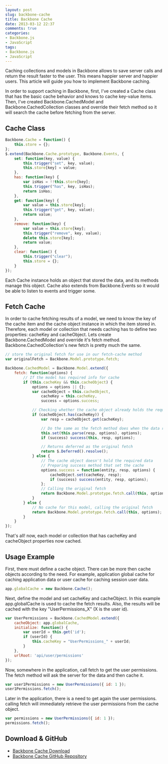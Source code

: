 ```yaml
---
layout: post
slug: backbone-cache
title: Backbone Cache
date: 2013-03-12 22:37
comments: true
categories:
- Backbone.js
- JavaScript
tags:
- Backbone.js
- JavaScript
---
```


Caching collections and models in Backbone allows to save server calls and return the result faster to the user. This means happier server and happier users. This article will guide you how to implement Backbone caching.
<!-- more -->

In order to support caching in Backbone, first, I've created a Cache class that has the basic cache behavior and knows to cache key-value items. Then, I've created Backbone.CachedModel and Backbone.CachedCollection classes and override their fetch method so it will search the cache before fetching from the server. 

Cache Class
-----------
```javascript Backbone.Cache class
Backbone.Cache = function() {
    this.store = {};
};
$.extend(Backbone.Cache.prototype, Backbone.Events, {
    set: function(key, value) {
        this.trigger("set", key, value);
        this.store[key] = value;
    },
    has: function(key) {
        var isHas = !!this.store[key];
        this.trigger("has", key, isHas);
        return isHas;
    },
    get: function(key) {
        var value = this.store[key];
        this.trigger("get", key, value);
        return value;
    },
    remove: function(key) {
        var value = this.store[key];
        this.trigger("remove", key, value);
        delete this.store[key];
        return value;
    },
    clear: function() {
        this.trigger("clear");
        this.store = {};
    }
});
```
Each Cache instance holds an object that stored the data, and its methods manage this object. Cache also extends from Backbone.Events so it would be able to listen to events and trigger some.

Fetch Cache
-----------
In order to cache fetching results of a model, we need to know the key of the cache item and the cache object instance in which the item stored in. Therefore, each model or collection that needs caching has to define two properties: cacheKey and cacheObject.
Lets create Backbone.CachedModel and override it's fetch method. Backbone.CachedCollection's new fetch is pretty much the same.

```javascript Backbone.Model fetch override
// store the original fetch for use in our fetch-cache method
var originalFetch = Backbone.Model.prototype.fetch;

Backbone.CachedModel = Backbone.Model.extend({
    fetch: function(options) {
        // If the model has required info for cache
        if (this.cacheKey && this.cacheObject) {
            options = options || {};
            var cacheObject = this.cacheObject,
                cacheKey = this.cacheKey,
                success = options.success;

            // Checking whether the cache object already holds the required data
            if (cacheObject.has(cacheKey)) {
                var resp = cacheObject.get(cacheKey);

                // Do the same as the fetch method does when the data received
                this.set(this.parse(resp, options), options);
                if (success) success(this, resp, options);

                // Returns deferred as the original fetch
                return $.Deferred().resolve();
            } else {
                // The cache object doesn't hold the required data
                // Preparing success method that set the cache 
                options.success = function(entity, resp, options) {
                    cacheObject.set(cacheKey, resp);
                    if (success) success(entity, resp, options);
                };
                // Calling the original fetch
                return Backbone.Model.prototype.fetch.call(this, options);
            }
        } else {
            // No cache for this model, calling the original fetch
            return Backbone.Model.prototype.fetch.call(this, options);
        }
    }
});
```
That's all! now, each model or collection that has cacheKey and cacheObject properties now cached.

Usage Example
-------------
First, there must define a cache object. There can be more then cache objects according to the need. For example, application global cache for caching application data or user cache for caching session user data.

```javascript Define global application cache
app.globalCache = new Backbone.Cache();
```

Next, define the model and set cacheKey and cacheObject. In this example app.globalCache is used to cache the fetch results. Also, the results will be cached with the key "UserPermissions_X" (X is the user id). 

```javascript Define UserPermissions model
var UserPermissions = Backbone.CachedModel.extend({
    cacheObject: app.globalCache,
    initialize: function() {
        var userId = this.get('id');
        if (userId) {
            this.cacheKey = "UserPermissions_" + userId;
        }
    },
    urlRoot: 'api/user/permissions'
});
```

Now, somewhere in the application, call fetch to get the user permissions. The fetch method will ask the server for the data and then cache it.

```javascript Fetch user permissions
var user1Permissions = new UserPermissions({ id: 1 });
user1Permissions.fetch();
```

Later in the application, there is a need to get again the user permissions. calling fetch will immediately retrieve the user permissions from the cache object.

```javascript Get user permissions from cache
var permissions = new UserPermissions({ id: 1 });
permissions.fetch();
```

Download & GitHub
-----------------
* <a href="../code/backbone-cache/backbone-cache.zip" target="_blank">Backbone Cache Download</a>
* <a href="https://github.com/naorye/BackboneCache" target="_blank">Backbone Cache GitHub Repository</a>